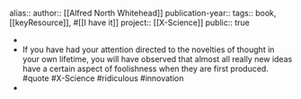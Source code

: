 alias::
author:: [[Alfred North Whitehead]] 
publication-year::
tags:: book, [[keyResource]], #[[I have it]] 
project:: [[X-Science]] 
public:: true

-
- If you have had your attention directed to the novelties of thought in your own lifetime, you will have observed that almost all really new ideas have a certain aspect of foolishness when they are first produced. #quote #X-Science #ridiculous #innovation
-